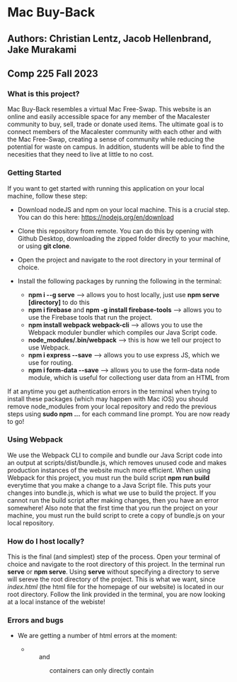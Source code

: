 # Mac Buy-Back
## Authors: Christian Lentz, Jacob Hellenbrand, Jake Murakami 
## Comp 225 Fall 2023

### What is this project? ###
Mac Buy-Back resembles a virtual Mac Free-Swap. This website is an online and easily accessible space for any member of the Macalester community to buy, sell, trade or donate used items. The ultimate goal is to connect members of the Macalester community with each other and with the Mac Free-Swap, creating a sense of community while reducing the potential for waste on campus. In addition, students will be able to find the necesities that they need to live at little to no cost. 

### Getting Started 
If you want to get started with running this application on your local machine, follow these step:

- Download nodeJS and npm on your local machine. This is a crucial step. You can do this here: https://nodejs.org/en/download
- Clone this repository from remote. You can do this by opening with Github Desktop, downloading the zipped folder directly to your machine, or using **git clone**.
- Open the project and navigate to the root directory in your terminal of choice.
- Install the following packages by running the following in the terminal: 

  - **npm i --g serve** --> allows you to host locally, just use **npm serve [directory]** to do this 
  - **npm i firebase** and **npm -g install firebase-tools** --> allows you to use the Firebase tools that run the project.
  - **npm install webpack webpack-cli** --> allows you to use the Webpack moduler bundler which compiles our Java Script code.
  - **node_modules/.bin/webpack** --> this is how we tell our project to use Webpack.
  - **npm i express --save** --> allows you to use express JS, which we use for routing.
  - **npm i form-data --save** --> allows you to use the form-data node module, which is useful for collectiong user data from an HTML from  
 
If at anytime you get authentication errors in the terminal when trying to install these packages (which may happen with Mac iOS) you should remove node_modules from your local repository and redo the previous steps using **sudo npm ...** for each command line prompt. You are now ready to go! 

### Using Webpack 

We use the Webpack CLI to compile and bundle our Java Script code into an output at scripts/dist/bundle.js, which removes unused code and makes production instances of the website much more efficient. When using Webpack for this project, you must run the build script **npm run build** everytime that you make a change to a Java Script file. This puts your changes into bundle.js, which is what we use to build the project. If you cannot run the build script after making changes, then you have an error somewhere! Also note that the first time that you run the project on your machine, you must run the build script to crete a copy of bundle.js on your local repository.  

### How do I host locally? 

This is the final (and simplest) step of the process. Open your terminal of choice and navigate to the root directory of this project. In the terminal run **serve** or **npm serve**. Using **serve** without specifying a directory to serve will sereve the root directory of the project. This is what we want, since *index.html* (the html file for the homepage of our website) is located in our root directory. Follow the link provided in the terminal, you are now looking at a local instance of the webiste!

### Errors and bugs 

- We are getting a number of html errors at the moment:

  - <ul> and <ol> containers can only directly contain <script>, <li> or <template> containers 
  - each image must have alternative text attribute <alt>="some text"
  - <li> elements must be contained within <ul> or <ol> container 
  - id attributes on the same document must be unique 
